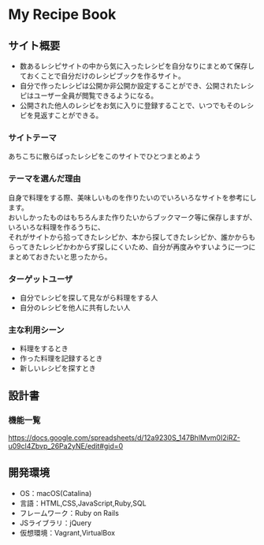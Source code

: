 # My Recipe Book

## サイト概要
- 数あるレシピサイトの中から気に入ったレシピを自分なりにまとめて保存しておくことで自分だけのレシピブックを作るサイト。
- 自分で作ったレシピは公開か非公開か設定することができ、公開されたレシピはユーザー全員が閲覧できるようになる。
- 公開された他人のレシピをお気に入りに登録することで、いつでもそのレシピを見返すことができる。

### サイトテーマ
あちこちに散らばったレシピをこのサイトでひとつまとめよう

### テーマを選んだ理由
自身で料理をする際、美味しいものを作りたいのでいろいろなサイトを参考にします。<br>
おいしかったものはもちろんまた作りたいからブックマーク等に保存しますが、いろいろな料理を作るうちに、<br>
それがサイトから拾ってきたレシピか、本から探してきたレシピか、誰かからもらってきたレシピかわからず探しにくいため、自分が再度みやすいように一つにまとめておきたいと思ったから。

### ターゲットユーザ
- 自分でレシピを探して見ながら料理をする人
- 自分のレシピを他人に共有したい人

### 主な利用シーン
- 料理をするとき
- 作った料理を記録するとき
- 新しいレシピを探すとき

## 設計書

### 機能一覧
https://docs.google.com/spreadsheets/d/12a9230S_147BhlMvm0I2iRZ-u09cl4Zbvp_26Pa2yNE/edit#gid=0

## 開発環境
- OS：macOS(Catalina)
- 言語：HTML,CSS,JavaScript,Ruby,SQL
- フレームワーク：Ruby on Rails
- JSライブラリ：jQuery
- 仮想環境：Vagrant,VirtualBox
